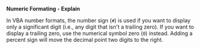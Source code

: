 **Numeric Formating - Explain**

In VBA number formats, the number sign (`#`) is used if you want to display only a significant digit (i.e., any digit that isn't a trailing zero). If you want to display a trailing zero, use the numerical symbol zero (`0`) instead. Adding a percent sign will move the decimal point two digits to the right.